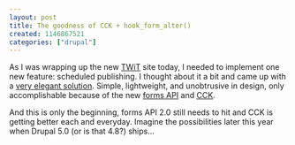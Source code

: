 ```yaml
--- 
layout: post
title: The goodness of CCK + hook_form_alter()
created: 1146867521
categories: ["drupal"]
---
```

As I was wrapping up the new <a href="http://www.twit.tv">TWiT</a> site today, I needed to implement one new feature: scheduled publishing. I thought about it a bit and came up with a <a href="http://www.lullabot.com/node/85">very elegant solution</a>. Simple, lightweight, and unobtrusive in design, only accomplishable because of the new <a href="http://drupal.org/node/37775">forms API</a> and <a href="http://drupal.org/project/cck">CCK</a>.

And this is only the beginning, forms API 2.0 still needs to hit and CCK is getting better each and everyday. Imagine the possibilities later this year when Drupal 5.0 (or is that 4.8?) ships... 
